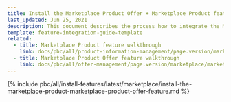 ```yaml
---
title: Install the Marketplace Product Offer + Marketplace Product feature
last_updated: Jun 25, 2021
description: This document describes the process how to integrate the Marketplace Product + Marketplace Product Offer feature into a Spryker project.
template: feature-integration-guide-template
related:
  - title: Marketplace Product feature walkthrough
    link: docs/pbc/all/product-information-management/page.version/marketplace/marketplace-product-feature-overview.html
  - title: Marketplace Product Offer feature walkthrough
    link: docs/pbc/all/offer-management/page.version/marketplace/marketplace-merchant-portal-product-offer-management-feature-overview.html
---
```


{% include pbc/all/install-features/latest/marketplace/install-the-marketplace-product-marketplace-product-offer-feature.md %} <!-- To edit, see /_includes/pbc/all/install-features/202311.0/marketplace/install-the-marketplace-product-marketplace-product-offer-feature.md -->
